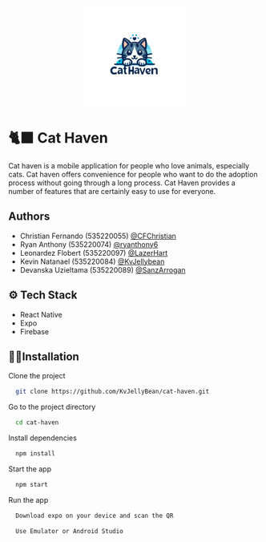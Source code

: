 <div align="center">
  <img src="assets/readme.png" alt="CatHaven Logo" width="200" height="200"/>
</div>

# 🐈‍⬛ Cat Haven
Cat haven is a mobile application for people who love animals, especially cats. Cat haven offers convenience for people who want to do the adoption process without going through a long process. Cat Haven provides a number of features that are certainly easy to use for everyone.

## Authors
- Christian Fernando (535220055) [@CFChristian](https://github.com/CFChristian)
- Ryan Anthony (535220074) [@ryanthony6](https://github.com/ryanthony6) 
- Leonardez Flobert (535220097) [@LazerHart](https://github.com/LazerHart)
- Kevin Natanael (535220084) [@KvJellybean](https://github.com/KvJellyBean)
- Devanska Uzieltama (535220089) [@SanzArrogan](https://github.com/SanzArrogan)

## ⚙️ Tech Stack
- React Native 
- Expo
- Firebase 


## 🧑‍💻Installation
Clone the project

```bash
  git clone https://github.com/KvJellyBean/cat-haven.git
```

Go to the project directory

```bash
  cd cat-haven
```

Install dependencies

```bash
  npm install
```

Start the app

```bash
  npm start
```

Run the app

```bash
  Download expo on your device and scan the QR
```
```bash
  Use Emulator or Android Studio
```





